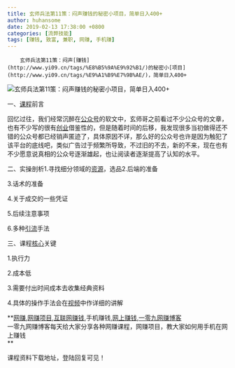 ```yaml
---
title: 玄师兵法第11策：闷声赚钱的秘密小项目，简单日入400+
author: huhansome
date: 2019-02-13 17:38:00 +0800
categories: [流弊技能]
tags: [赚钱, 致富, 兼职, 网赚, 手机赚]
---
```



        玄师兵法第11策：闷声[赚钱](http://www.yi09.cn/tags/%E8%B5%9A%E9%92%B1/)的秘密小[项目](http://www.yi09.cn/tags/%E9%A1%B9%E7%9B%AE/)，简单日入400+

![玄师兵法第11策：闷声赚钱的秘密小项目，简单日入400+](http://www.yi09.cn/zb_users/upload/2021/09/20210901103557163046375725947.png)

  

  

一、[课程](http://www.yi09.cn/tags/%E8%AF%BE%E7%A8%8B/)前言

回忆过往，我们经常沉醉在[公众号](http://www.yi09.cn/tags/%E5%85%AC%E4%BC%97%E5%8F%B7/)的软文中，玄师哥之前看过不少公众号的文章，也有不少写的很有[创业](http://www.yi09.cn/tags/%E5%88%9B%E4%B8%9A/)借鉴性的，但是随着时间的后移，我发现很多当初做得还不错的公众号都已经销声匿迹了，具体原因不详，那么好的公众号也许是因为触犯了该平台的底线吧，类似广告过于频繁所导致，不过旧的不去，新的不来，现在也有不少愿意说真相的公众号逐渐雄起，也让阅读者逐渐提高了认知的水平。

  

二、实操剖析1.寻找细分领域的[资源](http://www.yi09.cn/tags/%E8%B5%84%E6%BA%90/)，选品2.后端的准备

3.话术的准备

4.关于成交的一些凭证

5.后续注意事项

6.多种[引流](http://www.yi09.cn/tags/%E5%BC%95%E6%B5%81/)手法

  

三、课程[核心](http://www.yi09.cn/tags/hexin/)关键

1.执行力

2.成本低

3.需要付出时间成本去收集经典资料

4.具体的操作手法会在[视频](http://www.yi09.cn/tags/shipin/)中作详细的讲解

  

**[网赚](http://www.yi09.cn/tags/%E7%BD%91%E8%B5%9A/),[网赚项目](http://www.yi09.cn/tags/%E7%BD%91%E8%B5%9A%E9%A1%B9%E7%9B%AE/),[互联网赚钱](http://www.yi09.cn/tags/%E4%BA%92%E8%81%94%E7%BD%91%E8%B5%9A%E9%92%B1/),手机赚钱,[网上赚钱](http://www.yi09.cn/tags/%E7%BD%91%E4%B8%8A%E8%B5%9A%E9%92%B1/),[一零九网赚博客](http://www.yi09.cn/tags/%E4%B8%80%E9%9B%B6%E4%B9%9D%E7%BD%91%E8%B5%9A%E5%8D%9A%E5%AE%A2/)  
一零九网赚博客每天给大家分享各种网赚课程，网赚项目，教大家如何用手机在网上赚钱  
**  
  
  

课程资料下载地址，登陆回复可见！

